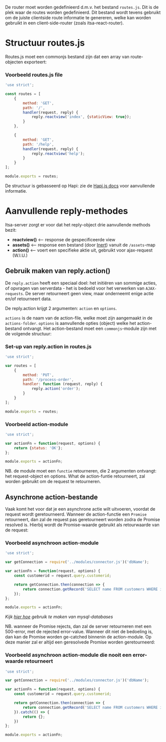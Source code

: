 De router moet worden gedefinieerd d.m.v. het bestand `routes.js`. Dit is de plek waar de routes worden gedefinieerd. Dit bestand wordt tevens gebruikt om de juiste clientside route informatie te genereren, welke kan worden gebruikt in een client-side-router (zoals itsa-react-router).

# Structuur routes.js

Routes.js moet een commonjs bestand zijn dat een array van route-objecten exporteert:

### Voorbeeld routes.js file
```js
'use strict';

const routes = [
    {
        method: 'GET',
        path: '/',
        handler(request, reply) {
            reply.reactview('index', {staticView: true});
        }
    },

    {
        method: 'GET',
        path: '/help',
        handler(request, reply) {
            reply.reactview('help');
        }
    }
];

module.exports = routes;
```

De structuur is gebasseerd op Hapi: zie de [Hapi.js docs](http://hapijs.com) voor aanvullende informatie.

# Aanvullende reply-methodes

Itsa-server zorgt er voor dat het reply-object drie aanvullende methods bezit:

* **reactview()** <-- response de gespecificeerde view
* **assets()** <-- response een bestand (door [Inert](https://github.com/hapijs/inert)) vanuit de `/assets`-map
* **action()** <-- voert een specifieke aktie uit, gebruikt voor ajax-request (W.I.U.)

## Gebruik maken van reply.action()

De `reply.action` heeft een speciaal doel: het initiëren van sommige acties, of opvragen van serverdata - het is bedoeld voor het verwerken van `AJAX-requests`. De server retourneert geen view, maar onderneemt enige actie en/of retourneert data.

De reply.action krijgt 2 argumenten: `action` en `options`.

`actions` is de naam van de action-file, welke moet zijn aangemaakt in de `actions-folder`. `options` is aanvullende opties (object) welke het action-bestand ontvangt. Het action-bestand moet een `commonjs`-module zijn met de volgende structuur:

### Set-up van reply.action in routes.js
```js
'use strict';

var routes = [
    {
        method: 'PUT',
        path: '/process-order',
        handler: function (request, reply) {
            reply.action('order');
        }
    }
];

module.exports = routes;
```

### Voorbeeld action-module
```js
'use strict';

var actionFn = function(request, options) {
    return {status: 'OK'};
};

module.exports = actionFn;
```

NB. de module moet een `functie` retourneren, die 2 argumenten ontvangt: het request-object en options. What de action-funtie retourneert, zal worden gebruikt om de request te retourneren.

## Asynchrone action-bestande
Vaak komt het voor dat je een asynchrone actie wilt uitvoeren, voordat de request wordt geretourneerd. Wanneer de action-functie een `Promise` retourneert, dan zal de request pas geretourneert worden zodra de Promise resolved is. Hierbij wordt de Promise-waarde gebruikt als retourwaarde van de request:

### Voorbeeld asynchroon action-module
```js
'use strict';

var getConnection = require('../modules/connector.js')('dbName');

var actionFn = function(request, options) {
    const customerid = request.query.customerid;

    return getConnection.then(connection => {
        return connection.getRecord('SELECT name FROM customers WHERE id=?', customerid)
    });
};

module.exports = actionFn;
```
*Kijk [hier hoe](/databases) gebruik te maken van mysql-databases*

NB. wanneer de Promise rejects, dan zal de server retourneren met een 500-error, met de rejected error-value. Wanneer dit niet de bedoeling is, dan kan de Promise worden ge-catched binnenin de action-module. Op deze manier zal er altijd een geresolvede Promise worden geretourneerd:

### Voorbeeld asynchroon action-module die nooit een error-waarde retourneert
```js
'use strict';

var getConnection = require('../modules/connector.js')('dbName');

var actionFn = function(request, options) {
    const customerid = request.query.customerid;

    return getConnection.then(connection => {
        return connection.getRecord('SELECT name FROM customers WHERE id=?', customerid)
    }).catch(() => {
        return {};
    })
};

module.exports = actionFn;
```